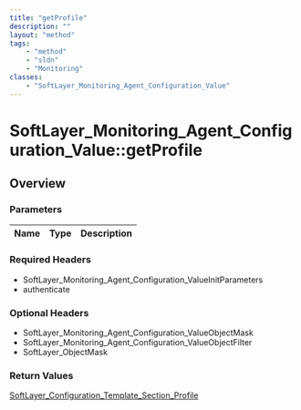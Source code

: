 ```yaml
---
title: "getProfile"
description: ""
layout: "method"
tags:
    - "method"
    - "sldn"
    - "Monitoring"
classes:
    - "SoftLayer_Monitoring_Agent_Configuration_Value"
---
```

# SoftLayer_Monitoring_Agent_Configuration_Value::getProfile
## Overview 


### Parameters 
|Name | Type | Description |
| --- | --- | --- |


### Required Headers
* SoftLayer_Monitoring_Agent_Configuration_ValueInitParameters
* authenticate

### Optional Headers
* SoftLayer_Monitoring_Agent_Configuration_ValueObjectMask
* SoftLayer_Monitoring_Agent_Configuration_ValueObjectFilter
* SoftLayer_ObjectMask

### Return Values
<a href='/reference/datatypes/SoftLayer_Configuration_Template_Section_Profile'>SoftLayer_Configuration_Template_Section_Profile </a>

